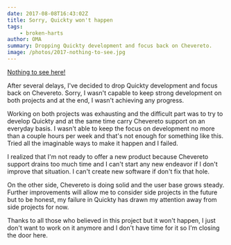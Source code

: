 ```yaml
---
date: 2017-08-08T16:43:02Z
title: Sorry, Quickty won't happen
tags:
    - broken-harts
author: OMA
summary: Dropping Quickty development and focus back on Chevereto.
image: /photos/2017-nothing-to-see.jpg
---
```


[Nothing to see here!](https://www.youtube.com/watch?v=aKnX5wci404)

After several delays, I've decided to drop Quickty development and focus back on Chevereto. Sorry, I wasn't capable to keep strong development on both projects and at the end, I wasn't achieving any progress.

Working on both projects was exhausting and the difficult part was to try to develop Quickty and at the same time carry Chevereto support on an everyday basis. I wasn't able to keep the focus on development no more than a couple hours per week and that's not enough for something like this. Tried all the imaginable ways to make it happen and I failed.

I realized that I'm not ready to offer a new product because Chevereto support drains too much time and I can't start any new endeavor if I don't improve that situation. I can't create new software if don't fix that hole.

On the other side, Chevereto is doing solid and the user base grows steady. Further improvements will allow me to consider side projects in the future but to be honest, my failure in Quickty has drawn my attention away from side projects for now.

Thanks to all those who believed in this project but it won't happen, I just don't want to work on it anymore and I don't have time for it so I'm closing the door here.
